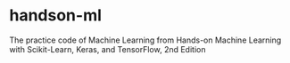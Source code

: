 # handson-ml
The practice code of Machine Learning from Hands-on Machine Learning with Scikit-Learn, Keras, and TensorFlow, 2nd Edition
